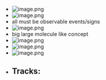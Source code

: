 - ![image.png](../assets/image_1719778295505_0.png)
- ![image.png](../assets/image_1719779239885_0.png)
- all must be observable events/signs
- ![image.png](../assets/image_1719779516432_0.png)
- big large molecule like concept
- ![image.png](../assets/image_1719779612952_0.png)
- ![image.png](../assets/image_1720353237538_0.png)
- ![image.png](../assets/image_1720353370149_0.png)
- Tracks:
	-